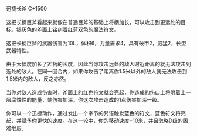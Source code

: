 <title>迅捷长斧</title>
<meta name="GENERATOR" content="WinCHM">
<meta http-equiv="Content-Type" content="text/html; charset=gb2312">
<br>迅捷长斧 C+1500
<br>
<br>这把长柄巨斧看起来就像在普通巨斧的基础上将柄加长，可以攻击到更远处的目标。银灰色的斧面上铭刻着红蓝双色的魔法符文。
<br>
<br>这把长柄巨斧的武器伤害为10L，体积6，力量需求4，具有破甲2，威猛2，长型武器特性。
<br>
<br>由于大幅度加长了斧柄的长度，因此当你攻击远处的敌人时近距离的就无法攻击到近处的敌人。在同一回合内，如果你攻击了距离你1.5米以外的敌人就无法攻击到1.5米内的敌人，反之亦然。
<br>
<br>当你对敌人造成伤害时，斧面上的红色符文就会亮起，你造成的伤口上将附着上一层腐蚀性的能量，使伤害加深。你这次攻击造成的1点伤害加深一级。
<br>
<br>你可以一个迅捷动作，通过发出一个字节的咒语触发蓝色的符文，蓝色符文将亮起，并赋予你更快的速度。在这一轮中，你的移动速度+10米，并且忽略D级的困难地形。